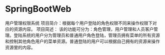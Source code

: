 # SpringBootWeb
用户管理权限系统
项目简介：根据每个用户登陆的角色权限不同来操作权限下对应的资源内容。
项目简述： 该的功能可分为：角色管理，用户管理和人员客户管理。登陆系统的用户分为管理员和普通用户角色登陆，管理员拥有菜单的所有资源和控制其他角色用户的菜单资源。普通登陆的用户可以根据自己拥有的资源来操作资源里的内容。
